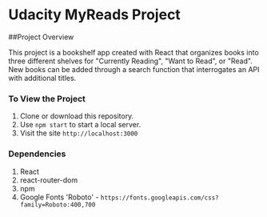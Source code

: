# Udacity MyReads Project

##Project Overview

This project is a bookshelf app created with React that organizes books into three different shelves for "Currently Reading", "Want to Read", or "Read". New books can be added through a search function that interrogates an API with additional titles.

### To View the Project

1. Clone or download this repository.
2. Use `npm start` to start a local server.
3. Visit the site `http://localhost:3000`

### Dependencies

1. React
2. react-router-dom
3. npm
4. Google Fonts 'Roboto' - `https://fonts.googleapis.com/css?family=Roboto:400,700`
